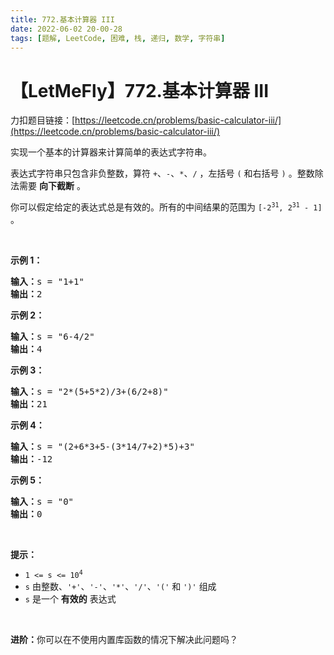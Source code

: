 ```yaml
---
title: 772.基本计算器 III
date: 2022-06-02 20-00-28
tags: [题解, LeetCode, 困难, 栈, 递归, 数学, 字符串]
---
```


# 【LetMeFly】772.基本计算器 III

力扣题目链接：[https://leetcode.cn/problems/basic-calculator-iii/](https://leetcode.cn/problems/basic-calculator-iii/)

<p>实现一个基本的计算器来计算简单的表达式字符串。</p>

<p>表达式字符串只包含非负整数，算符 <code>+</code>、<code>-</code>、<code>*</code>、<code>/</code> ，左括号 <code>(</code> 和右括号 <code>)</code> 。整数除法需要 <strong>向下截断</strong> 。</p>

<p>你可以假定给定的表达式总是有效的。所有的中间结果的范围为 <code>[-2<sup>31</sup>, 2<sup>31</sup> - 1]</code> 。</p>

<p> </p>

<p><strong>示例 1：</strong></p>

<pre>
<strong>输入：</strong>s = "1+1"
<strong>输出：</strong>2
</pre>

<p><strong>示例 2：</strong></p>

<pre>
<strong>输入：</strong>s = "6-4/2"
<strong>输出：</strong>4
</pre>

<p><strong>示例 3：</strong></p>

<pre>
<strong>输入：</strong>s = "2*(5+5*2)/3+(6/2+8)"
<strong>输出：</strong>21
</pre>

<p><strong>示例 4：</strong></p>

<pre>
<strong>输入：</strong>s = "(2+6*3+5-(3*14/7+2)*5)+3"
<strong>输出：</strong>-12
</pre>

<p><strong>示例 5：</strong></p>

<pre>
<strong>输入：</strong>s = "0"
<strong>输出：</strong>0
</pre>

<p> </p>

<p><strong>提示：</strong></p>

<ul>
	<li><code>1 <= s <= 10<sup>4</sup></code></li>
	<li><code>s</code> 由整数、<code>'+'</code>、<code>'-'</code>、<code>'*'</code>、<code>'/'</code>、<code>'('</code> 和 <code>')'</code> 组成</li>
	<li><code>s</code> 是一个 <strong>有效的</strong> 表达式</li>
</ul>

<p> </p>

<p><strong>进阶：</strong>你可以在不使用内置库函数的情况下解决此问题吗？</p>


    